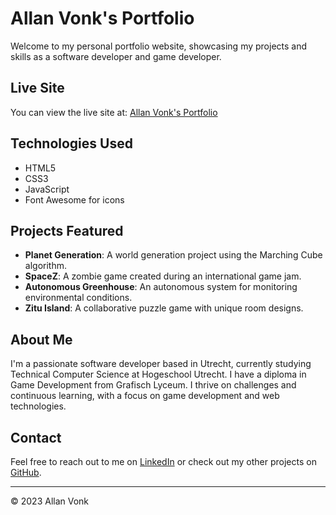 # Allan Vonk's Portfolio

Welcome to my personal portfolio website, showcasing my projects and skills as a software developer and game developer.

## Live Site

You can view the live site at: [Allan Vonk's Portfolio](https://allan-vonk.github.io/my-portfolio/my-portfolio/index.html)

## Technologies Used

- HTML5
- CSS3
- JavaScript
- Font Awesome for icons

## Projects Featured

- **Planet Generation**: A world generation project using the Marching Cube algorithm.
- **SpaceZ**: A zombie game created during an international game jam.
- **Autonomous Greenhouse**: An autonomous system for monitoring environmental conditions.
- **Zitu Island**: A collaborative puzzle game with unique room designs.

## About Me

I'm a passionate software developer based in Utrecht, currently studying Technical Computer Science at Hogeschool Utrecht. I have a diploma in Game Development from Grafisch Lyceum. I thrive on challenges and continuous learning, with a focus on game development and web technologies.

## Contact

Feel free to reach out to me on [LinkedIn](https://www.linkedin.com/in/allan-vonk-07042022b/) or check out my other projects on [GitHub](https://github.com/Allan-Vonk).

---

© 2023 Allan Vonk
